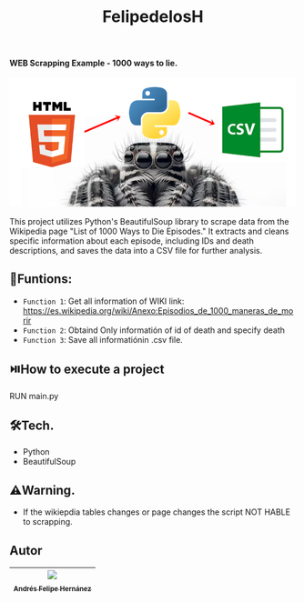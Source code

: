 <h1 align="center"> FelipedelosH </h1>
<br>
<h4>WEB Scrapping Example - 1000 ways to lie.</h4>

![Banner](docs/banner.png)

This project utilizes Python's BeautifulSoup library to scrape data from the Wikipedia page "List of 1000 Ways to Die Episodes." It extracts and cleans specific information about each episode, including IDs and death descriptions, and saves the data into a CSV file for further analysis.

## :hammer:Funtions:

- `Function 1`: Get all information of WIKI link: https://es.wikipedia.org/wiki/Anexo:Episodios_de_1000_maneras_de_morir<br>
- `Function 2`: Obtaind Only informatión of id of death and specify death<br>
- `Function 3`: Save all informatiónin .csv file.<br>



## :play_or_pause_button:How to execute a project

RUN main.py

## :hammer_and_wrench:Tech.

- Python
- BeautifulSoup

## :warning:Warning.

- If the wikiepdia tables changes or page changes the script NOT HABLE to scrapping.

## Autor

| [<img src="https://avatars.githubusercontent.com/u/38327255?v=4" width=115><br><sub>Andrés Felipe Hernánez</sub>](https://github.com/felipedelosh)|
| :---: |